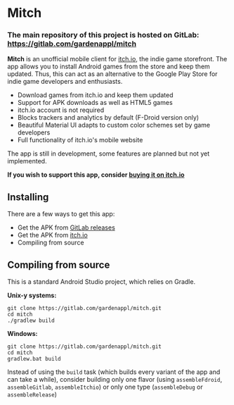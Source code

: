 # Mitch

### The main repository of this project is hosted on GitLab: https://gitlab.com/gardenappl/mitch

**Mitch** is an unofficial mobile client for [itch.io](https://itch.io), the indie game storefront. The app allows you to install Android games from the store and keep them updated. Thus, this can act as an alternative to the Google Play Store for indie game developers and enthusiasts.

  * Download games from itch.io and keep them updated
  * Support for APK downloads as well as HTML5 games
  * itch.io account is not required
  * Blocks trackers and analytics by default (F-Droid version only)
  * Beautiful Material UI adapts to custom color schemes set by game developers
  * Full functionality of itch.io's mobile website

The app is still in development, some features are planned but not yet implemented.

**If you wish to support this app, consider [buying it on itch.io](https://gardenapple.itch.io/mitch)**

## Installing

There are a few ways to get this app:

* Get the APK from [GitLab releases](https://gitlab.com/gardenappl/mitch/-/releases)
* Get the APK from [itch.io](https://gardenapple.itch.io/mitch)
* Compiling from source

## Compiling from source

This is a standard Android Studio project, which relies on Gradle.

**Unix-y systems:**

```
git clone https://gitlab.com/gardenappl/mitch.git
cd mitch
./gradlew build
```

**Windows:**

```
git clone https://gitlab.com/gardenappl/mitch.git
cd mitch
gradlew.bat build
```

Instead of using the `build` task (which builds every variant of the app and can take a while), consider building only one flavor (using `assembleFdroid`, `assembleGitlab`, `assembleItchio`) or only one type (`assembleDebug` or `assembleRelease`)
